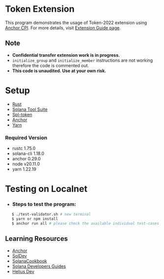 # Token Extension

This program demonstrates the usage of Token-2022 extension using [Anchor CPI](https://www.anchor-lang.com/docs/cross-program-invocations). For more details, visit [Extension Guide page](https://spl.solana.com/token-2022/extensions#extensions).

## Note

- **Confidential transfer extension work is in progress.**
- `initialize_group` and `initialize_member` instructions are not working therefore the code is commented out.
- **This code is unaudited. Use at your own risk.**

# Setup

- [Rust](https://www.rust-lang.org/tools/install)
- [Solana Tool Suite](https://docs.solana.com/cli/install-solana-cli-tools#use-solanas-install-tool)
- [Spl-token](https://spl.solana.com/token#setup)
- [Anchor](https://www.anchor-lang.com/docs/installation)
- [Yarn](https://yarnpkg.com/getting-started/install)

### Required Version

- rustc 1.75.0
- solana-cli 1.18.0
- anchor 0.29.0
- node v20.11.0
- yarn 1.22.19

# Testing on Localnet

- ### Steps to test the program:

```bash
   $ ./test-validator.sh # new terminal
   $ yarn or npm install
   $ anchor run all # please check the available individual test-cases in Anchor.toml
```

## Learning Resources

- [Anchor](https://www.anchor-lang.com/)
- [SolDev](https://www.soldev.app/)
- [SolanaCookbook](https://solanacookbook.com/#contributing)
- [Solana Developers Guides](https://solana.com/developers/guides)
- [Helius Dev](https://www.helius.dev/blog)
